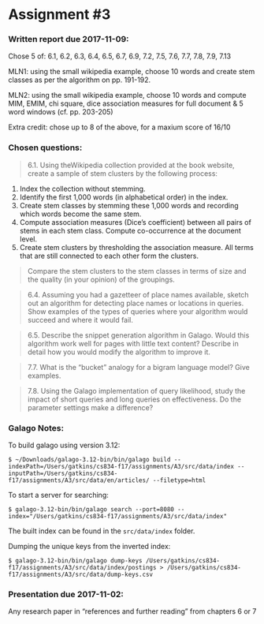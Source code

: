 # Assignment #3

### Written report due 2017-11-09:

Chose 5 of:
6.1, 6.2, 6.3, 6.4, 6.5, 6.7, 6.9, 7.2, 7.5, 7.6, 7.7, 7.8, 7.9, 7.13

MLN1: using the small wikipedia example, choose 10 words and create
stem classes as per the algorithm on pp. 191-192.

MLN2: using the small wikipedia example, choose 10 words and compute
MIM, EMIM, chi square, dice association measures for full document
& 5 word windows (cf. pp. 203-205)

Extra credit: chose up to 8 of the above, for a maxium score of 16/10

### Chosen questions:

> 6.1. Using theWikipedia collection provided at the book website, create a sample
of stem clusters by the following process:
1. Index the collection without stemming.
2. Identify the first 1,000 words (in alphabetical order) in the index.
3. Create stem classes by stemming these 1,000 words and recording which
words become the same stem.
4. Compute association measures (Dice’s coefficient) between all pairs of stems
in each stem class. Compute co-occurrence at the document level.
5. Create stem clusters by thresholding the association measure. All terms that
are still connected to each other form the clusters.

> Compare the stem clusters to the stem classes in terms of size and the quality (in your opinion) of the groupings.

> 6.4. Assuming you had a gazetteer of place names available, sketch out an algorithm
for detecting place names or locations in queries. Show examples of the
types of queries where your algorithm would succeed and where it would fail.

> 6.5. Describe the snippet generation algorithm in Galago. Would this algorithm
work well for pages with little text content? Describe in detail how you would
modify the algorithm to improve it.

> 7.7. What is the “bucket” analogy for a bigram language model? Give examples.

> 7.8. Using the Galago implementation of query likelihood, study the impact of
short queries and long queries on effectiveness. Do the parameter settings make a
difference?

### Galago Notes:

To build galago using version 3.12:

```
$ ~/Downloads/galago-3.12-bin/bin/galago build --indexPath=/Users/gatkins/cs834-f17/assignments/A3/src/data/index --inputPath=/Users/gatkins/cs834-f17/assignments/A3/src/data/en/articles/ --filetype=html
```

To start a server for searching:

```
$ galago-3.12-bin/bin/galago search --port=8080 --index="/Users/gatkins/cs834-f17/assignments/A3/src/data/index"
```

The built index can be found in the `src/data/index` folder.

Dumping the unique keys from the inverted index:

```
$ galago-3.12-bin/bin/galago dump-keys /Users/gatkins/cs834-f17/assignments/A3/src/data/index/postings > /Users/gatkins/cs834-f17/assignments/A3/src/data/dump-keys.csv
```

### Presentation due 2017-11-02:

Any research paper in “references and further reading” from chapters 6 or 7
